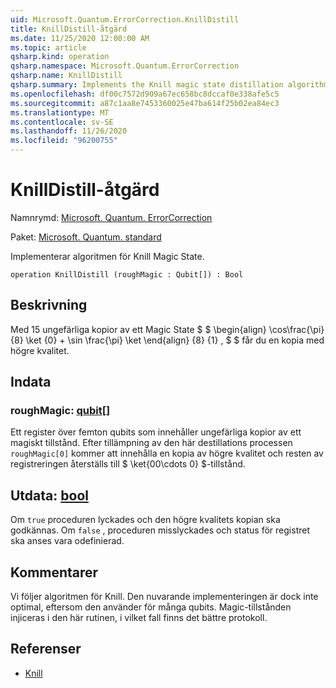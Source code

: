 ```yaml
---
uid: Microsoft.Quantum.ErrorCorrection.KnillDistill
title: KnillDistill-åtgärd
ms.date: 11/25/2020 12:00:00 AM
ms.topic: article
qsharp.kind: operation
qsharp.namespace: Microsoft.Quantum.ErrorCorrection
qsharp.name: KnillDistill
qsharp.summary: Implements the Knill magic state distillation algorithm.
ms.openlocfilehash: df00c7572d909a67ec658bc8dccaf0e338afe5c5
ms.sourcegitcommit: a87c1aa8e7453360025e47ba614f25b02ea84ec3
ms.translationtype: MT
ms.contentlocale: sv-SE
ms.lasthandoff: 11/26/2020
ms.locfileid: "96200755"
---
```

# <a name="knilldistill-operation"></a>KnillDistill-åtgärd

Namnrymd: [Microsoft. Quantum. ErrorCorrection](xref:Microsoft.Quantum.ErrorCorrection)

Paket: [Microsoft. Quantum. standard](https://nuget.org/packages/Microsoft.Quantum.Standard)


Implementerar algoritmen för Knill Magic State.

```qsharp
operation KnillDistill (roughMagic : Qubit[]) : Bool
```


## <a name="description"></a>Beskrivning

Med 15 ungefärliga kopior av ett Magic State $ $ \begin{align} \cos\frac{\pi} {8} \ket {0} + \sin \frac{\pi} \ket \end{align} {8} {1} , $ $ får du en kopia med högre kvalitet.

## <a name="input"></a>Indata

### <a name="roughmagic--qubit"></a>roughMagic: [qubit](xref:microsoft.quantum.lang-ref.qubit)[]

Ett register över femton qubits som innehåller ungefärliga kopior av ett magiskt tillstånd. Efter tillämpning av den här destillations processen `roughMagic[0]` kommer att innehålla en kopia av högre kvalitet och resten av registreringen återställs till $ \ket{00\cdots 0} $-tillstånd.



## <a name="output--bool"></a>Utdata: [bool](xref:microsoft.quantum.lang-ref.bool)

Om `true` proceduren lyckades och den högre kvalitets kopian ska godkännas. Om `false` , proceduren misslyckades och status för registret ska anses vara odefinierad.

## <a name="remarks"></a>Kommentarer

Vi följer algoritmen för Knill.
Den nuvarande implementeringen är dock inte optimal, eftersom den använder för många qubits.
Magic-tillstånden injiceras i den här rutinen, i vilket fall finns det bättre protokoll.

## <a name="references"></a>Referenser

- [Knill](https://arxiv.org/abs/quant-ph/0402171)